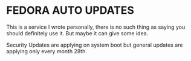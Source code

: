 # FEDORA AUTO UPDATES
This is a service I wrote personally, there is no such thing as saying you should definitely use it. But maybe it can give some idea.

Security Updates are applying on system boot but general updates are applying only every month 28th.
